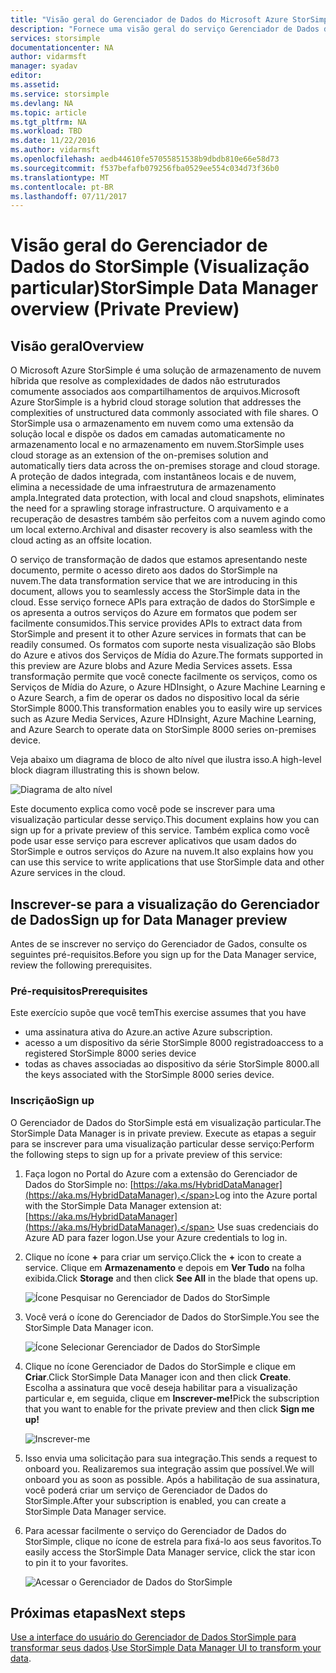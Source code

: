 ```yaml
---
title: "Visão geral do Gerenciador de Dados do Microsoft Azure StorSimple | Microsoft Docs"
description: "Fornece uma visão geral do serviço Gerenciador de Dados do StorSimple (visualização particular)"
services: storsimple
documentationcenter: NA
author: vidarmsft
manager: syadav
editor: 
ms.assetid: 
ms.service: storsimple
ms.devlang: NA
ms.topic: article
ms.tgt_pltfrm: NA
ms.workload: TBD
ms.date: 11/22/2016
ms.author: vidarmsft
ms.openlocfilehash: aedb44610fe57055851538b9dbdb810e66e58d73
ms.sourcegitcommit: f537befafb079256fba0529ee554c034d73f36b0
ms.translationtype: MT
ms.contentlocale: pt-BR
ms.lasthandoff: 07/11/2017
---
```

# <a name="storsimple-data-manager-overview-private-preview"></a><span data-ttu-id="16702-103">Visão geral do Gerenciador de Dados do StorSimple (Visualização particular)</span><span class="sxs-lookup"><span data-stu-id="16702-103">StorSimple Data Manager overview (Private Preview)</span></span>

## <a name="overview"></a><span data-ttu-id="16702-104">Visão geral</span><span class="sxs-lookup"><span data-stu-id="16702-104">Overview</span></span>

<span data-ttu-id="16702-105">O Microsoft Azure StorSimple é uma solução de armazenamento de nuvem híbrida que resolve as complexidades de dados não estruturados comumente associados aos compartilhamentos de arquivos.</span><span class="sxs-lookup"><span data-stu-id="16702-105">Microsoft Azure StorSimple is a hybrid cloud storage solution that addresses the complexities of unstructured data commonly associated with file shares.</span></span> <span data-ttu-id="16702-106">O StorSimple usa o armazenamento em nuvem como uma extensão da solução local e dispõe os dados em camadas automaticamente no armazenamento local e no armazenamento em nuvem.</span><span class="sxs-lookup"><span data-stu-id="16702-106">StorSimple uses cloud storage as an extension of the on-premises solution and automatically tiers data across the on-premises storage and cloud storage.</span></span> <span data-ttu-id="16702-107">A proteção de dados integrada, com instantâneos locais e de nuvem, elimina a necessidade de uma infraestrutura de armazenamento ampla.</span><span class="sxs-lookup"><span data-stu-id="16702-107">Integrated data protection, with local and cloud snapshots, eliminates the need for a sprawling storage infrastructure.</span></span> <span data-ttu-id="16702-108">O arquivamento e a recuperação de desastres também são perfeitos com a nuvem agindo como um local externo.</span><span class="sxs-lookup"><span data-stu-id="16702-108">Archival and disaster recovery is also seamless with the cloud acting as an offsite location.</span></span>

<span data-ttu-id="16702-109">O serviço de transformação de dados que estamos apresentando neste documento, permite o acesso direto aos dados do StorSimple na nuvem.</span><span class="sxs-lookup"><span data-stu-id="16702-109">The data transformation service that we are introducing in this document, allows you to seamlessly access the StorSimple data in the cloud.</span></span> <span data-ttu-id="16702-110">Esse serviço fornece APIs para extração de dados do StorSimple e os apresenta a outros serviços do Azure em formatos que podem ser facilmente consumidos.</span><span class="sxs-lookup"><span data-stu-id="16702-110">This service provides APIs to extract data from StorSimple and present it to other Azure services in formats that can be readily consumed.</span></span> <span data-ttu-id="16702-111">Os formatos com suporte nesta visualização são Blobs do Azure e ativos dos Serviços de Mídia do Azure.</span><span class="sxs-lookup"><span data-stu-id="16702-111">The formats supported in this preview are Azure blobs and Azure Media Services assets.</span></span> <span data-ttu-id="16702-112">Essa transformação permite que você conecte facilmente os serviços, como os Serviços de Mídia do Azure, o Azure HDInsight, o Azure Machine Learning e o Azure Search, a fim de operar os dados no dispositivo local da série StorSimple 8000.</span><span class="sxs-lookup"><span data-stu-id="16702-112">This transformation enables you to easily wire up services such as Azure Media Services, Azure HDInsight, Azure Machine Learning, and Azure Search to operate data on StorSimple 8000 series on-premises device.</span></span>

<span data-ttu-id="16702-113">Veja abaixo um diagrama de bloco de alto nível que ilustra isso.</span><span class="sxs-lookup"><span data-stu-id="16702-113">A high-level block diagram illustrating this is shown below.</span></span>

![Diagrama de alto nível](./media//storsimple-data-manager-overview/high-level-diagram.png)

<span data-ttu-id="16702-115">Este documento explica como você pode se inscrever para uma visualização particular desse serviço.</span><span class="sxs-lookup"><span data-stu-id="16702-115">This document explains how you can sign up for a private preview of this service.</span></span> <span data-ttu-id="16702-116">Também explica como você pode usar esse serviço para escrever aplicativos que usam dados do StorSimple e outros serviços do Azure na nuvem.</span><span class="sxs-lookup"><span data-stu-id="16702-116">It also explains how you can use this service to write applications that use StorSimple data and other Azure services in the cloud.</span></span>

## <a name="sign-up-for-data-manager-preview"></a><span data-ttu-id="16702-117">Inscrever-se para a visualização do Gerenciador de Dados</span><span class="sxs-lookup"><span data-stu-id="16702-117">Sign up for Data Manager preview</span></span>
<span data-ttu-id="16702-118">Antes de se inscrever no serviço do Gerenciador de Gados, consulte os seguintes pré-requisitos.</span><span class="sxs-lookup"><span data-stu-id="16702-118">Before you sign up for the Data Manager service, review the following prerequisites.</span></span>

### <a name="prerequisites"></a><span data-ttu-id="16702-119">Pré-requisitos</span><span class="sxs-lookup"><span data-stu-id="16702-119">Prerequisites</span></span>

<span data-ttu-id="16702-120">Este exercício supõe que você tem</span><span class="sxs-lookup"><span data-stu-id="16702-120">This exercise assumes that you have</span></span>
* <span data-ttu-id="16702-121">uma assinatura ativa do Azure.</span><span class="sxs-lookup"><span data-stu-id="16702-121">an active Azure subscription.</span></span>
* <span data-ttu-id="16702-122">acesso a um dispositivo da série StorSimple 8000 registrado</span><span class="sxs-lookup"><span data-stu-id="16702-122">access to a registered StorSimple 8000 series device</span></span>
* <span data-ttu-id="16702-123">todas as chaves associadas ao dispositivo da série StorSimple 8000.</span><span class="sxs-lookup"><span data-stu-id="16702-123">all the keys associated with the StorSimple 8000 series device.</span></span>

### <a name="sign-up"></a><span data-ttu-id="16702-124">Inscrição</span><span class="sxs-lookup"><span data-stu-id="16702-124">Sign up</span></span>

<span data-ttu-id="16702-125">O Gerenciador de Dados do StorSimple está em visualização particular.</span><span class="sxs-lookup"><span data-stu-id="16702-125">The StorSimple Data Manager is in private preview.</span></span> <span data-ttu-id="16702-126">Execute as etapas a seguir para se inscrever para uma visualização particular desse serviço:</span><span class="sxs-lookup"><span data-stu-id="16702-126">Perform the following steps to sign up for a private preview of this service:</span></span>

1.  <span data-ttu-id="16702-127">Faça logon no Portal do Azure com a extensão do Gerenciador de Dados do StorSimple no: [https://aka.ms/HybridDataManager](https://aka.ms/HybridDataManager).</span><span class="sxs-lookup"><span data-stu-id="16702-127">Log into the Azure portal with the StorSimple Data Manager extension at: [https://aka.ms/HybridDataManager](https://aka.ms/HybridDataManager).</span></span> <span data-ttu-id="16702-128">Use suas credenciais do Azure AD para fazer logon.</span><span class="sxs-lookup"><span data-stu-id="16702-128">Use your Azure credentials to log in.</span></span>

2.  <span data-ttu-id="16702-129">Clique no ícone **+** para criar um serviço.</span><span class="sxs-lookup"><span data-stu-id="16702-129">Click the **+** icon to create a service.</span></span> <span data-ttu-id="16702-130">Clique em **Armazenamento** e depois em **Ver Tudo** na folha exibida.</span><span class="sxs-lookup"><span data-stu-id="16702-130">Click **Storage** and then click **See All** in the blade that opens up.</span></span>

    ![Ícone Pesquisar no Gerenciador de Dados do StorSimple](./media/storsimple-data-manager-overview/search-data-manager-icon.png)

3. <span data-ttu-id="16702-132">Você verá o ícone do Gerenciador de Dados do StorSimple.</span><span class="sxs-lookup"><span data-stu-id="16702-132">You see the StorSimple Data Manager icon.</span></span>

    ![Ícone Selecionar Gerenciador de Dados do StorSimple](./media/storsimple-data-manager-overview/select-data-manager-icon.png)

4. <span data-ttu-id="16702-134">Clique no ícone Gerenciador de Dados do StorSimple e clique em **Criar**.</span><span class="sxs-lookup"><span data-stu-id="16702-134">Click StorSimple Data Manager icon and then click **Create**.</span></span> <span data-ttu-id="16702-135">Escolha a assinatura que você deseja habilitar para a visualização particular e, em seguida, clique em **Inscrever-me!**</span><span class="sxs-lookup"><span data-stu-id="16702-135">Pick the subscription that you want to enable for the private preview and then click **Sign me up!**</span></span>

    ![Inscrever-me](./media/storsimple-data-manager-overview/sign-me-up.png)

5. <span data-ttu-id="16702-137">Isso envia uma solicitação para sua integração.</span><span class="sxs-lookup"><span data-stu-id="16702-137">This sends a request to onboard you.</span></span> <span data-ttu-id="16702-138">Realizaremos sua integração assim que possível.</span><span class="sxs-lookup"><span data-stu-id="16702-138">We will onboard you as soon as possible.</span></span> <span data-ttu-id="16702-139">Após a habilitação de sua assinatura, você poderá criar um serviço de Gerenciador de Dados do StorSimple.</span><span class="sxs-lookup"><span data-stu-id="16702-139">After your subscription is enabled, you can create a StorSimple Data Manager service.</span></span>

6. <span data-ttu-id="16702-140">Para acessar facilmente o serviço do Gerenciador de Dados do StorSimple, clique no ícone de estrela para fixá-lo aos seus favoritos.</span><span class="sxs-lookup"><span data-stu-id="16702-140">To easily access the StorSimple Data Manager service, click the star icon to pin it to your favorites.</span></span>

    ![Acessar o Gerenciador de Dados do StorSimple](./media/storsimple-data-manager-overview/access-data-managers.png)


## <a name="next-steps"></a><span data-ttu-id="16702-142">Próximas etapas</span><span class="sxs-lookup"><span data-stu-id="16702-142">Next steps</span></span>

<span data-ttu-id="16702-143">[Use a interface do usuário do Gerenciador de Dados StorSimple para transformar seus dados](storsimple-data-manager-ui.md).</span><span class="sxs-lookup"><span data-stu-id="16702-143">[Use StorSimple Data Manager UI to transform your data](storsimple-data-manager-ui.md).</span></span>